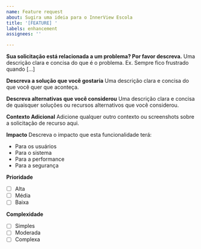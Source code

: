 ```yaml
---
name: Feature request
about: Sugira uma ideia para o InnerView Escola
title: '[FEATURE] '
labels: enhancement
assignees: ''

---
```


**Sua solicitação está relacionada a um problema? Por favor descreva.**
Uma descrição clara e concisa do que é o problema. Ex. Sempre fico frustrado quando [...]

**Descreva a solução que você gostaria**
Uma descrição clara e concisa do que você quer que aconteça.

**Descreva alternativas que você considerou**
Uma descrição clara e concisa de quaisquer soluções ou recursos alternativos que você considerou.

**Contexto Adicional**
Adicione qualquer outro contexto ou screenshots sobre a solicitação de recurso aqui.

**Impacto**
Descreva o impacto que esta funcionalidade terá:
- Para os usuários
- Para o sistema
- Para a performance
- Para a segurança

**Prioridade**
- [ ] Alta
- [ ] Média
- [ ] Baixa

**Complexidade**
- [ ] Simples
- [ ] Moderada
- [ ] Complexa 